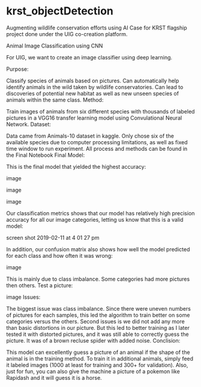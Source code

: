 # krst_objectDetection 

Augmenting wildlife conservation efforts using AI
Case for KRST flagship project done under the UIG co-creation platform.

Animal Image Classification using CNN

For UIG, we want to create an image classifier using deep learning.

Purpose:

Classify species of animals based on pictures. Can automatically help identify animals in the wild taken by wildlife conservatories. Can lead to discoveries of potential new habitat as well as new unseen species of animals within the same class.
Method:

Train images of animals from six different species with thousands of labeled pictures in a VGG16 transfer learning model using Convulational Neural Network.
Dataset:

Data came from Animals-10 dataset in kaggle. Only chose six of the available species due to computer processing limitations, as well as fixed time window to run experiment.
All process and methods can be found in the Final Notebook
Final Model:

This is the final model that yielded the highest accuracy:

image

image

image

Our classification metrics shows that our model has relatively high precision accuracy for all our image categories, letting us know that this is a valid model:

screen shot 2019-02-11 at 4 01 27 pm

In addition, our confusion matrix also shows how well the model predicted for each class and how often it was wrong:

image

This is mainly due to class imbalance. Some categories had more pictures then others.
Test a picture:

image
Issues:

The biggest issue was class imbalance. Since there were uneven numbers of pictures for each samples, this led the algorithm to train better on some categories versus the others. Second issues is we did not add any more than basic distortions in our picture. But this led to better training as I later tested it with distorted pictures, and it was still able to correctly guess the picture. It was of a brown recluse spider with added noise.
Conclision:

This model can excellently guess a picture of an animal if the shape of the animal is in the training method. To train it in additional animals, simply feed it labeled images (1000 at least for training and 300+ for validation). Also, just for fun, you can also give the machine a picture of a pokemon like Rapidash and it will guess it is a horse.
